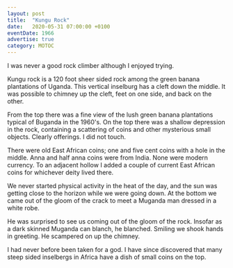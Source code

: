 ```yaml
---
layout: post
title:  "Kungu Rock"
date:   2020-05-31 07:00:00 +0100
eventDate: 1966
advertise: true
category: MOTOC
---
```


I was never a good rock climber although I enjoyed trying. 

Kungu rock is a 120 foot sheer sided rock among the green banana plantations of Uganda. This vertical inselburg has a cleft down the middle. It was possible to chimney up the cleft, feet on one side, and back on the other.

From the top there was a fine view of the lush green banana plantations typical of Buganda in the 1960's. On the top there was a shallow depression in the rock, containing a scattering of coins and other mysterious small objects. Clearly offerings. I did not touch.

There were old East African coins; one and five cent coins with a hole in the middle. Anna and half anna coins were from India. None were modern currency. To an adjacent hollow I added a couple of current East African coins for whichever deity lived there.

We never started physical activity in the heat of the day, and the sun was getting close to the horizon while we were going down. At the bottom we came out of the gloom of the crack to meet a Muganda man dressed in a white robe.

He was surprised to see us coming out of the gloom of the rock. Insofar as a dark skinned Muganda can blanch, he blanched. Smiling we shook hands in greeting. He scampered on up the chimney.

I had never before been taken for a god. I have since discovered that many steep sided inselbergs in Africa have a dish of small coins on the top.
